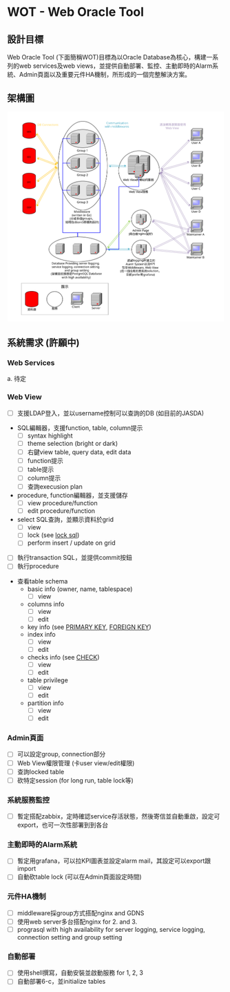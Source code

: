 # WOT - Web Oracle Tool

##  設計目標
Web Oracle Tool (下面簡稱WOT)目標為以Oracle Database為核心，構建一系列的web services及web views，並提供自動部署、監控、主動即時的Alarm系統、Admin頁面以及重要元件HA機制，所形成的一個完整解決方案。

## 架構圖

![](images/架構圖.svg)

## 系統需求 (許願中)

###  Web Services
  a. 待定

###  Web View
  - [ ] 支援LDAP登入，並以username控制可以查詢的DB (如目前的JASDA)
  - SQL編輯器，支援function, table, column提示
     - [ ] syntax highlight
     - [ ] theme selection (bright or dark)
     - [ ] 右鍵view table, query data, edit data
     - [ ] function提示
     - [ ] table提示
     - [ ] column提示
     - [ ] 查詢execusion plan
  - procedure, function編輯器，並支援儲存
     - [ ] view procedure/function
     - [ ] edit procedure/function
  - select SQL查詢，並顯示資料於grid
     - [ ] view
     - [ ] lock (see [lock sql](https://docs.oracle.com/cd/E17952_01/mysql-5.6-en/lock-tables.html))
     - [ ] perform insert / update on grid
  - [ ] 執行transaction SQL，並提供commit按鈕
  - [ ] 執行procedure
  - 查看table schema
    - basic info (owner, name, tablespace)
      - [ ] view
    - columns info
      - [ ] view
      - [ ] edit
    - key info (see [PRIMARY KEY](https://www.w3schools.com/sql/sql_primarykey.asp), [FOREIGN KEY](https://www.w3schools.com/sql/sql_foreignkey.asp))
    - index info
      - [ ] view
      - [ ] edit
    - checks info (see [CHECK](https://www.w3schools.com/sql/sql_check.asp))
      - [ ] view
      - [ ] edit
    - table privilege
      - [ ] view
      - [ ] edit
    - partition info
      - [ ] view
      - [ ] edit

###  Admin頁面
  - [ ] 可以設定group, connection部分
  - [ ] Web View權限管理 (卡user view/edit權限)
  - [ ] 查詢locked table
  - [ ] 砍特定session (for long run, table lock等)

###  系統服務監控
  - [ ] 暫定搭配zabbix，定時確認service存活狀態，然後寄信並自動重啟，設定可export，也可一次性部署到到各台

###  主動即時的Alarm系統
  - [ ] 暫定用grafana，可以拉KPI圖表並設定alarm mail，其設定可以export跟import
  - [ ] 自動砍table lock (可以在Admin頁面設定時間)

###  元件HA機制
  - [ ] middleware採group方式搭配nginx and GDNS
  - [ ] 使用web server多台搭配nginx for 2. and 3.
  - [ ] prograsql with high availability for server logging, service logging, connection setting and group setting

###  自動部署
  - [ ] 使用shell撰寫，自動安裝並啟動服務 for 1, 2, 3
  - [ ] 自動部署6-c，並initialize tables
